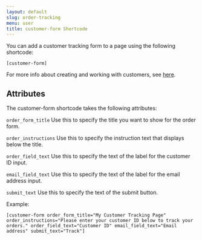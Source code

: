 ```yaml
---
layout: default
slug: order-tracking
menu: user
title: customer-form Shortcode
---
```

You can add a customer tracking form to a page using the following shortcode:

`[customer-form]`

For more info about creating and working with customers, see [here](../customers).

## Attributes

The customer-form shortcode takes the following attributes:

`order_form_title` Use this to specify the title you want to show for the order form.

`order_instructions` Use this to specify the instruction text that displays below the title.

`order_field_text` Use this to specify the text of the label for the customer ID input.

`email_field_text` Use this to specify the text of the label for the email address input.

`submit_text` Use this to specify the text of the submit button.

Example:

`[customer-form order_form_title="My Customer Tracking Page" order_instructions="Please enter your customer ID below to track your orders." order_field_text="Customer ID" email_field_text="Email address" submit_text="Track"]`